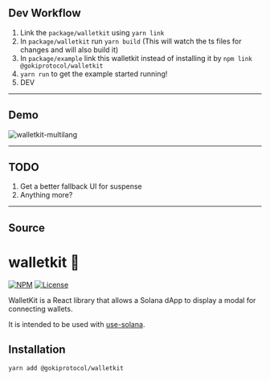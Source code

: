 ## Dev Workflow

1. Link the `package/walletkit` using `yarn link`
2. In `package/walletkit` run `yarn build` (This will watch the ts files for changes and will also build it)
3. In `package/example` link this walletkit instead of installing it by `npm link @gokiprotocol/walletkit`
4. `yarn run` to get the example started running!
5. DEV

---

## Demo

![walletkit-multilang](https://user-images.githubusercontent.com/22261173/137582726-9e0478dd-3168-4006-b77b-bef67843a5a4.gif)


---

## TODO

1. Get a better fallback UI for suspense
2. Anything more?

---

## Source

# walletkit 🔑

[![NPM](https://img.shields.io/npm/v/@gokiprotocol/walletkit)](https://www.npmjs.com/package/@gokiprotocol/walletkit)
[![License](https://img.shields.io/npm/l/@gokiprotocol/walletkit)](/LICENSE)

WalletKit is a React library that allows a Solana dApp to display a modal for connecting wallets.

It is intended to be used with [use-solana](https://github.com/saber-hq/saber-common/tree/master/packages/use-solana).

## Installation

```bash
yarn add @gokiprotocol/walletkit
```
